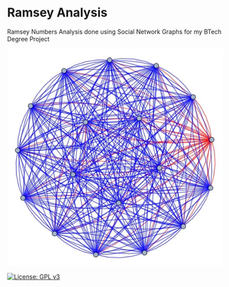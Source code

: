 # Ramsey Analysis

Ramsey Numbers Analysis done using Social Network Graphs for my BTech Degree Project

![alt text](https://github.com/justanotherlad/RamseyAnalysis/blob/main/photo_2021-05-10_20-34-49.jpg)

[![License: GPL v3](https://img.shields.io/badge/License-GPLv3-blue.svg)](https://www.gnu.org/licenses/gpl-3.0)

